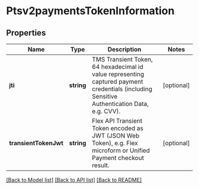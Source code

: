 # Ptsv2paymentsTokenInformation

## Properties
Name | Type | Description | Notes
------------ | ------------- | ------------- | -------------
**jti** | **string** | TMS Transient Token, 64 hexadecimal id value representing captured payment credentials (including Sensitive Authentication Data, e.g. CVV). | [optional] 
**transientTokenJwt** | **string** | Flex API Transient Token encoded as JWT (JSON Web Token), e.g. Flex microform or Unified Payment checkout result. | [optional] 

[[Back to Model list]](../README.md#documentation-for-models) [[Back to API list]](../README.md#documentation-for-api-endpoints) [[Back to README]](../README.md)


